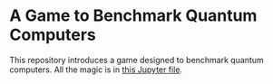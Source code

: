 # A Game to Benchmark Quantum Computers

This repository introduces a game designed to benchmark quantum computers. All the magic is in [this Jupyter file](Repetition_Code.ipynb).
